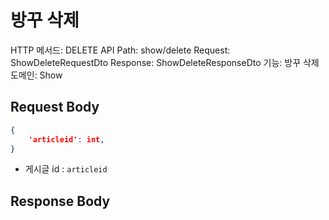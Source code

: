 # 방꾸 삭제

HTTP 메서드: DELETE
API Path: show/delete
Request: ShowDeleteRequestDto
Response: ShowDeleteResponseDto
기능: 방꾸 삭제
도메인: Show

## Request Body

```json
{
	'articleid': int,
}
```

- 게시글 id : `articleid`

## Response Body

```json

```